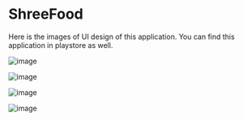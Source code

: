 # ShreeFood
Here is the images of UI design of this application.
You can find this application in playstore as well.

![image](https://github.com/DynamVraj/ShreeFood/assets/99869914/46ff4ae2-5d37-4665-b2bc-4acc10adc425)

![image](https://github.com/DynamVraj/ShreeFood/assets/99869914/cb915c6b-dc52-4423-a3b6-0229b7581895)

![image](https://github.com/DynamVraj/ShreeFood/assets/99869914/51a9df3e-22b4-42b5-95f3-65469cfdd003)

![image](https://github.com/DynamVraj/ShreeFood/assets/99869914/ddb63310-9e7b-490e-ab84-62335adc2338)
